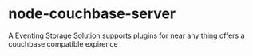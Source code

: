 # node-couchbase-server
A Eventing Storage Solution supports plugins for near any thing offers a couchbase compatible expirence
